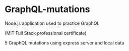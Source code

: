 # GraphQL-mutations


Node.js application used to practice GraphQL 

(MIT Full Stack professional certificate)

5 GraphQL mutations using express server and local data

